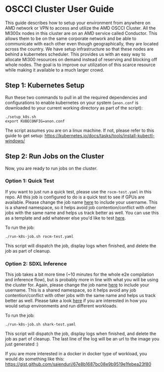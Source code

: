 # OSCCI Cluster User Guide

This guide describes how to setup your environment from anywhere on AMD network or VPN to access and utilize the AMD OSCCI Cluster.
All the MI300x nodes in this cluster are on an AMD service called Conductor. This allows them to be on the same corporate network and be able to communicate with each other even though geographically, they are located across the country. We have setup infrastructure so that these nodes are behind a kubernetes scheduler. This provides us with an easy way to allocate MI300 resources on demand instead of reserving and blocking off whole nodes. The goal is to improve our utilization of this scarce resource while making it available to a much larger crowd.

## Step 1: Kubernetes Setup
Run these two commands to pull in all the required dependencies and configurations to enable kubernetes on your system (`anon.conf` is downloaded to your current working directory as part of the script):

```
./setup_k8s.sh
export KUBECONFIG=anon.conf
```
The script assumes you are on a linux machine. If not, please refer to this guide to get setup: https://kubernetes.io/docs/tasks/tools/install-kubectl-windows/

## Step 2: Run Jobs on the Cluster

Now, you are ready to run jobs on the cluster.

### Option 1: Quick Test

If you want to just run a quick test, please use the `rocm-test.yaml` in this repo. 
All this job is configured to do is a quick test to see if GPUs are available.
Please change the job name [here](https://github.com/saienduri/ossci-cluster/blob/main/rocm-test.yaml#L4) to include your username. This is a shared namespace, so it helps avoid job contention/conflict with other jobs with the same name and helps us track better as well.
You can use this as a template and add whatever else you'd like to test [here](https://github.com/saienduri/ossci-cluster/blob/main/rocm-test.yaml#L17).

To run the job:
```
./run-k8s-job.sh rocm-test.yaml
```

This script will dispatch the job, display logs when finished, and delete the job as part of cleanup.

### Option 2: SDXL Inference

This job takes a bit more time (~10 minutes for the whole e2e compilation and inference flow), but is probably more in line with what you will be using the cluster for.
Again, please change the job name [here](https://github.com/saienduri/ossci-cluster/blob/main/rocm-test.yaml#L4) to include your username. This is a shared namespace, so it helps avoid any job contention/conflict with other jobs with the same name and helps us track better as well.
Please take a look [here](https://github.com/saienduri/ossci-cluster/blob/main/shark-test.yaml#L25) if you are interested in how you would setup environments and run different workloads.

To run the job:
```
./run-k8s-job.sh shark-test.yaml
```

This script will dispatch the job, display logs when finished, and delete the job as part of cleanup.
The last line of the log will be an url to the image you just generated :)

If you are more interested in a docker in docker type of workload, you would do something like this: https://gist.github.com/saienduri/67e8b1687bc08e9b9519e1febea23f80




